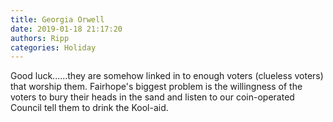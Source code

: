 ```yaml
---
title: Georgia Orwell
date: 2019-01-18 21:17:20
authors: Ripp
categories: Holiday
---
```


 Good luck......they are somehow linked in to enough voters (clueless voters) that worship them.  Fairhope's biggest problem is the willingness of the voters to bury their heads in the sand and listen to our coin-operated Council tell them to drink the Kool-aid.
